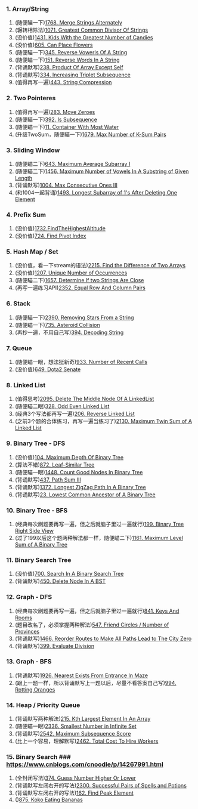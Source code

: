 ### 1. Array/String

1.  (随便瞄一下)[1768. Merge Strings Alternately](https://github.com/yuchenwang2011/Java-Practice/blob/master/1500-1800/1768.MergeStringsAlternately)
2.  (辗转相除法)[1071. Greatest Common Divisor Of Strings](https://github.com/yuchenwang2011/Java-Practice/blob/master/901-1200/1001-1050/1071.GreatestCommonDivisorOfStrings)
3.  (没价值)[1431. Kids With the Greatest Number of Candies](https://github.com/yuchenwang2011/Java-Practice/blob/master/1200-1500/1400-1450/1431.KidsWithTheGreatestNumberOfCandies)
4.   (没价值)[605. Can Place Flowers](https://github.com/yuchenwang2011/Java-Practice/blob/master/601-900/601-650/605.CanPlaceFlowers)
5.   (随便瞄一下)[345. Reverse Vowerls Of A String](https://github.com/yuchenwang2011/Java-Practice/blob/master/301-600/301-350/345.ReverseVowelsOfAString.java)
6.   (随便瞄一下)[151. Reverse Words In A String](https://github.com/yuchenwang2011/Java-Practice/blob/master/1-300/151-200/151.ReverseWordsInAString.java)
7.   (背诵默写)[238. Product Of Array Except Self](https://github.com/yuchenwang2011/Java-Practice/blob/master/1-300/201-250/238.ProductOfArrayExceptSelf.java)
8.   (背诵默写)[334. Increasing Triplet Subsequence](https://github.com/yuchenwang2011/Java-Practice/blob/master/301-600/301-350/334.IncreasingTripletSubsequence.java)
9.   (值得再写一遍)[443. String Compression](https://github.com/yuchenwang2011/Java-Practice/blob/master/301-600/401-450/443.StringCompression)

### 2. Two Pointeres
1.  (值得再写一遍)[283. Move Zeroes](https://github.com/yuchenwang2011/Java-Practice/blob/master/1-300/251-300/283.MoveZeroes.java)
2.  (随便瞄一下)[392. Is Subsequence](https://github.com/yuchenwang2011/Java-Practice/blob/master/301-600/351-400/392.IsSubsequence)
3.  (随便瞄一下)[11. Container With Most Water](https://github.com/yuchenwang2011/Java-Practice/blob/master/1-300/1-50/11.ContainerWIthMostWater.java)
4.  (升级TwoSum，随便瞄一下)[1679. Max Number of K-Sum Pairs](https://github.com/yuchenwang2011/Java-Practice/blob/master/1500-1800/1650-1700/1679.MaxNumberOfK-SumPairs)

### 3. Sliding Window
1.  (随便瞄二下)[643. Maximum Average Subarray I](https://github.com/yuchenwang2011/Java-Practice/blob/master/601-900/601-650/643.MaximumAverageSubarrayI)
2.  (随便瞄二下)[1456. Maximum Number of Vowels In A Substring of Given Length](https://github.com/yuchenwang2011/Java-Practice/blob/master/1200-1500/1450-1500/1456.MaximumNumberOfVowelsInASubstringOfGivenLength)
3.  (背诵默写)[1004. Max Consecutive Ones III](https://github.com/yuchenwang2011/Java-Practice/blob/master/901-1200/1001-1050/1004.MaxConsecutiveOnesIII)
4.  (和1004一起背诵)[1493. Longest Subarray of 1's After Deleting One Element](https://github.com/yuchenwang2011/Java-Practice/blob/master/1200-1500/1450-1500/1493.LongestSubarrayof1sAfterDeletingOneElement)

### 4. Prefix Sum
1.  (没价值)[1732.FindTheHighestAltitude](https://github.com/yuchenwang2011/Java-Practice/blob/master/1500-1800/1700-1750/1732.FindTheHighestAltitude)
2.  (没价值)[724. Find Pivot Index](https://github.com/yuchenwang2011/Java-Practice/blob/master/601-900/700-750/724.FindPivotIndex)

### 5. Hash Map / Set
1.  (没价值，看一下stream的语法)[2215. Find the Difference of Two Arrays](https://github.com/yuchenwang2011/Java-Practice/blob/master/2100-2400/2200-2250/2215.FindTheDifferenceOfTwoArrays)
2.  (没价值)[1207. Unique Number of Occurrences](https://github.com/yuchenwang2011/Java-Practice/blob/master/1200-1500/1200-1250/1207.UniqueNumberOfOccurrences)
3.  (随便瞄二下)[1657. Determine If two Strings Are Close](https://github.com/yuchenwang2011/Java-Practice/blob/master/1500-1800/1650-1700/1657.DetermineIfTwoStringsAreClose)
4.  (再写一遍练习API)[2352. Equal Row And Column Pairs](https://github.com/yuchenwang2011/Java-Practice/blob/master/2100-2400/2350-2400/2352.EqualRowAndColumnPairs)

### 6. Stack
1.  (随便瞄一下)[2390. Removing Stars From a String](https://github.com/yuchenwang2011/Java-Practice/blob/master/2100-2400/2350-2400/2390.RemovingStarsFromAString)
2.  (随便瞄一下)[735. Asteroid Collision](https://github.com/yuchenwang2011/Java-Practice/blob/master/601-900/700-750/735.AsteroidCollision)
3.  (再抄一遍，不用自己写)[394. Decoding String](https://github.com/yuchenwang2011/Java-Practice/blob/master/301-600/351-400/394.DecodingString)

### 7. Queue
1.  (随便瞄一眼，想法挺新奇)[933. Number of Recent Calls](https://github.com/yuchenwang2011/Java-Practice/blob/master/901-1200/901-950/933.NumberOfRecentCalls)
2.  (没价值)[649. Dota2 Senate](https://github.com/yuchenwang2011/Java-Practice/blob/master/601-900/601-650/649.Dota2Senate)

### 8. Linked List
1.  (值得思考)[2095. Delete The Middle Node Of A LinkedList](https://github.com/yuchenwang2011/Java-Practice/blob/master/1800-2100/2050-2100/2095.DeleteTheMiddleNodeOfALinkedList)
2.  (随便瞄二眼)[328. Odd Even Linked List](https://github.com/yuchenwang2011/Java-Practice/blob/master/301-600/301-350/328.OddEvenLInkedList.java)
3.  (经典3个写法都再写一遍)[206. Reverse Linked List](https://github.com/yuchenwang2011/Java-Practice/blob/master/1-300/201-250/206.ReverseLinkedList.java)
4.  (之前3个题的合体练习，再写一遍当练习了)[2130. Maximum Twin Sum of A Linked List](https://github.com/yuchenwang2011/Java-Practice/blob/master/2100-2400/2100-2150/2130.MaximumTwinSumOfALinkedList)

### 9. Binary Tree - DFS
1.  (没价值)[104. Maximum Depth Of Binary Tree](https://github.com/yuchenwang2011/Java-Practice/blob/master/1-300/101-150/104.MaximumDepthOfBinaryTree.java)
2.  (算法不错)[872. Leaf-Similar Tree](https://github.com/yuchenwang2011/Java-Practice/blob/master/601-900/850-900/872.Leaf-SimilarTrees)
3.  (随便瞄一眼)[1448. Count Good Nodes In Binary Tree](https://github.com/yuchenwang2011/Java-Practice/blob/master/1200-1500/1400-1450/1448.CountGoodNodesInBinaryTree)
4.  (背诵默写)[437. Path Sum III](https://github.com/yuchenwang2011/Java-Practice/blob/master/301-600/401-450/437.PathSumIII)
5.  (背诵默写)[1372. Longest ZigZag Path In A Binary Tree](https://github.com/yuchenwang2011/Java-Practice/blob/master/1200-1500/1350-1400/1372.LongestZigZagPathInABinaryTree)
6.  (背诵默写)[23. Lowest Common Ancestor of A Binary Tree](https://github.com/yuchenwang2011/Java-Practice/blob/master/1-300/201-250/236.LowestCommonAncestorOfABinaryTree.java)

### 10. Binary Tree - BFS
1.  (经典每次刷题要再写一遍，但之后就脑子里过一遍就行)[199. Binary Tree Right Side View](https://github.com/yuchenwang2011/Java-Practice/blob/master/1-300/151-200/199.BinaryTreeRightSideView.java)
2.  (过了199以后这个题两种解法都一样，随便瞄二下)[1161. Maximum Level Sum of A Binary Tree](https://github.com/yuchenwang2011/Java-Practice/blob/master/901-1200/1150-1200/1161.MaximumLevelSumOfABinaryTree.java)

### 11. Binary Search Tree
1.  (没价值)[700. Search In A Binary Search Tree](https://github.com/yuchenwang2011/Java-Practice/blob/master/601-900/700-750/700.SearchInABinarySearchTree)
2.  (背诵默写)[450. Delete Node In A BST](https://github.com/yuchenwang2011/Java-Practice/blob/master/301-600/401-450/450.DeleteNodeInABST.java)

### 12. Graph - DFS
1.  (经典每次刷题要再写一遍，但之后就脑子里过一遍就行)[841. Keys And Rooms](https://github.com/yuchenwang2011/Java-Practice/blob/master/601-900/800-850/841.KeysAndRooms)
2.  (题目改名了，必须掌握两种解法)[547. Friend Circles / Number of Provinces](https://github.com/yuchenwang2011/Java-Practice/blob/master/301-600/501-550/547.FriendCircles.java)
3.  (背诵默写)[1466. Reorder Routes to Make All Paths Lead to The City Zero](https://github.com/yuchenwang2011/Java-Practice/blob/master/1200-1500/1450-1500/1466.ReorderRoutesToMakeAllPathsLeadToTheCityZero)
4.  (背诵默写)[399. Evaluate Division](https://github.com/yuchenwang2011/Java-Practice/blob/master/301-600/351-400/399.EvaluateDivision.java)

### 13. Graph - BFS
1.  (背诵默写)[1926. Nearest Exists From Entrance In Maze](https://github.com/yuchenwang2011/Java-Practice/blob/master/1800-2100/1900-1950/1926.NearestExistFromEntranceInMaze)
2.  (跟上一题一样，所以背诵默写上一题以后，尽量不看答案自己写)[994. Rotting Oranges](https://github.com/yuchenwang2011/Java-Practice/blob/master/901-1200/950-1000/994.RottingOranges.java)

### 14. Heap / Priority Queue
1.  (背诵默写两种解法)[215. Kth Largest Element In An Array](https://github.com/yuchenwang2011/Java-Practice/blob/master/1-300/201-250/215.KthLargestElementInAnArray.java)
2.  (随便瞄一眼)[2336. Smallest Number in Infinite Set](https://github.com/yuchenwang2011/Java-Practice/blob/master/2100-2400/2300-2350/2336.SmallestNumberInInfiniteSet)
3.  (背诵默写)[2542. Maximum Subsequence Score](https://github.com/yuchenwang2011/Java-Practice/blob/master/2400-2700/2500-2550/2542.MaximumSubsequenceScore)
4.  (比上一个容易，理解默写)[2462. Total Cost To Hire Workers](https://github.com/yuchenwang2011/Java-Practice/blob/master/2400-2700/2400-2450/2462.TotalCostToHireKWorkers)

### 15. Binary Search ### https://www.cnblogs.com/cnoodle/p/14267991.html
1. (全封闭写法)[374. Guess Number Higher Or Lower](https://github.com/yuchenwang2011/Java-Practice/blob/master/301-600/351-400/374.GuessNumberHigherOrLower)
2. (背诵默写左闭右开的写法)[2300. Successful Pairs of Spells and Potions](https://github.com/yuchenwang2011/Java-Practice/blob/master/2100-2400/2300-2350/2300.SuccessfulPairsOfSpellsAndPotions)
3. (背诵默写左闭右开的写法)[162. Find Peak Element](https://github.com/yuchenwang2011/Java-Practice/blob/master/1-300/151-200/162.FindPeakElement.java)
4. ()[875. Koko Eating Bananas](https://github.com/yuchenwang2011/Java-Practice/blob/master/601-900/850-900/875.KokoEatingBananas)
